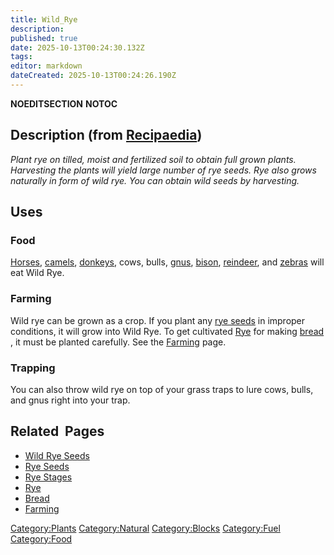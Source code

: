 ```yaml
---
title: Wild_Rye
description: 
published: true
date: 2025-10-13T00:24:30.132Z
tags: 
editor: markdown
dateCreated: 2025-10-13T00:24:26.190Z
---
```


__NOEDITSECTION__ __NOTOC__

## Description (from [Recipaedia](http://survivalcraftgame.wikia.com/wiki/Recipaedia))

*Plant rye on tilled, moist and fertilized soil to obtain full grown
plants. Harvesting the plants will yield large number of rye seeds. Rye
also grows naturally in form of wild rye. You can obtain wild seeds by
harvesting.*

## Uses

### Food

[Horses](Bestiary/Horse.md "wikilink"), [camels](Camel "wikilink"),
[donkeys](Donkey "wikilink"), cows, bulls, [gnus](Gnu "wikilink"),
[bison](Bison "wikilink"), [reindeer](reindeer "wikilink"), and
[zebras](Zebra "wikilink") will eat Wild Rye.

### Farming

Wild rye can be grown as a crop. If you plant any [rye
seeds](Rye_Seeds "wikilink") in improper conditions, it will grow into
Wild Rye. To get cultivated [Rye](Rye "wikilink") for making
[bread](bread "wikilink") , it must be planted carefully. See the
[Farming](Farming "wikilink") page. 

### Trapping

You can also throw wild rye on top of your grass traps to lure cows,
bulls, and gnus right into your trap.

## Related  Pages 

  - [Wild Rye Seeds](Wild_Rye_Seeds "wikilink")
  - [Rye Seeds](Rye_Seeds "wikilink")
  - [Rye Stages](Rye_Stages "wikilink")
  - [Rye](Rye "wikilink")
  - [Bread](Bread "wikilink")
  - [Farming](Farming "wikilink")

[Category:Plants](Category:Plants "wikilink")
[Category:Natural](Category:Natural "wikilink")
[Category:Blocks](Category:Blocks "wikilink")
[Category:Fuel](Category:Fuel "wikilink")
[Category:Food](Category:Food "wikilink")